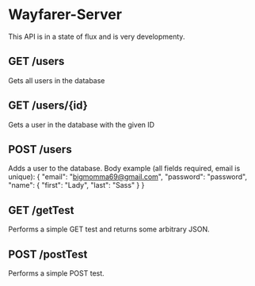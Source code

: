 Wayfarer-Server
===============

This API is in a state of flux and is very developmenty.

GET /users
----------
Gets all users in the database 

GET /users/{id}
----------
Gets a user in the database with the given ID

POST /users
----------
Adds a user to the database.
Body example (all fields required, email is unique):
{
 "email": "bigmomma69@gmail.com",
 "password": "password",
 "name": { "first": "Lady", "last": "Sass" }
}


GET /getTest
----------
Performs a simple GET test and returns some arbitrary JSON.

POST /postTest
----------
Performs a simple POST test.
